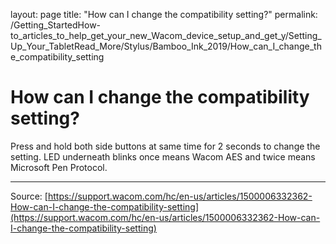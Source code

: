 layout: page
title: "How can I change the compatibility setting?"
permalink: /Getting_StartedHow-to_articles_to_help_get_your_new_Wacom_device_setup_and_get_y/Setting_Up_Your_TabletRead_More/Stylus/Bamboo_Ink_2019/How_can_I_change_the_compatibility_setting

# How can I change the compatibility setting?

Press and hold both side buttons at same time for 2 seconds to change the setting. LED underneath blinks once means Wacom AES and twice means Microsoft Pen Protocol.

---
Source: [https://support.wacom.com/hc/en-us/articles/1500006332362-How-can-I-change-the-compatibility-setting](https://support.wacom.com/hc/en-us/articles/1500006332362-How-can-I-change-the-compatibility-setting)
